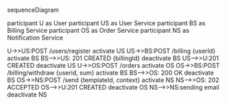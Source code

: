 sequenceDiagram

participant U as User
participant US as User Service
participant BS as Billing Service
participant OS as Order Service 
participant NS as Notification Service

U->>US:POST /users/register
activate US
US->>BS:POST /billing {userId}
activate BS 
BS-->>US: 201 CREATED {billingId}
deactivate BS
US-->>U:201 CREATED
deactivate US
U->>OS:POST /orders
activate OS
OS->>BS:POST /billing/withdraw {userid, sum}
activate BS
BS-->>OS: 200 OK
deactivate BS
OS->>NS:POST /send {templateId, context}
activate NS
NS-->>OS: 202 ACCEPTED
OS-->>U:201 CREATED
deactivate OS
NS-->>NS:sending email
deactivate NS